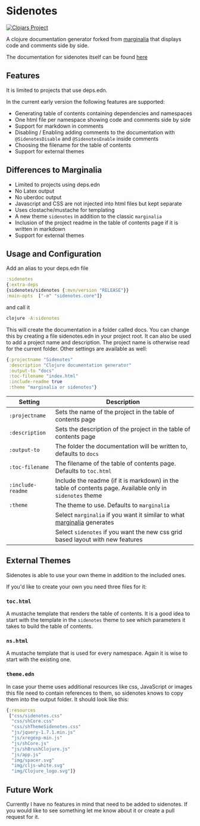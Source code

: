 # Sidenotes

[![Clojars Project](https://img.shields.io/clojars/v/sidenotes.svg)](https://clojars.org/sidenotes)

A clojure documentation generator forked from [marginalia](https://github.com/gdeer81/marginalia/) that displays
code and comments side by side.

The documentation for sidenotes itself can be found [here](https://captain-porcelain.github.io/sidenotes/index.html)

## Features

It is limited to projects that use deps.edn.

In the current early version the following features are supported:
- Generating table of contents containing dependencies and namespaces
- One html file per namespace showing code and comments side by side
- Support for markdown in comments
- Disabling / Enabling adding comments to the documentation with `@SidenotesDisable` and `@SidenotesEnable` inside comments
- Choosing the filename for the table of contents
- Support for external themes

## Differences to Marginalia

- Limited to projects using deps.edn
- No Latex output
- No uberdoc output
- Javascript and CSS are not injected into html files but kept separate
- Uses clostache/mustache for templating
- A new theme `sidenotes` in addition to the classic `marginalia`
- Inclusion of the project readme in the table of contents page if it is written in markdown
- Support for external themes

## Usage and Configuration

Add an alias to your deps.edn file

```clojure
:sidenotes
{:extra-deps
{sidenotes/sidenotes {:mvn/version "RELEASE"}}
:main-opts  ["-m" "sidenotes.core"]}
```

and call it

```bash
clojure -A:sidenotes

```

This will create the documentation in a folder called docs. You can change this by creating a file sidenotes.edn
in your project root. It can also be used to add a project name and description. The project name is otherwise
read for the current folder. Other settings are available as well:

```clojure
{:projectname "Sidenotes"
 :description "Clojure documentation generator"
 :output-to "docs"
 :toc-filename "index.html"
 :include-readme true
 :theme "marginalia or sidenotes"}
```

| Setting | Description |
| ------- | ----------- |
| `:projectname` | Sets the name of the project in the table of contents page |
| `:description` | Sets the description of the project in the table of contents page |
| `:output-to` | The folder the documentation will be written to, defaults to `docs` |
| `:toc-filename` | The filename of the table of contents page. Defaults to `toc.html` |
| `:include-readme` | Include the readme (if it is markdown) in the table of contents page. Available only in `sidenotes` theme |
| `:theme` | The theme to use. Defaults to `marginalia` |
|  | Select `marginalia` if you want it similar to what [marginalia](https://github.com/gdeer81/marginalia/) generates |
|  | Select `sidenotes` if you want the new css grid based layout with new features |

## External Themes

Sidenotes is able to use your own theme in addition to the included ones.

If you'd like to create your own you need three files for it:

### `toc.html`

A mustache template that renders the table of contents. It is a good idea to start with the template in the `sidenotes` theme to
see which parameters it takes to build the table of contents.

### `ns.html`

A mustache template that is used for every namespace. Again it is wise to start with the existing one.

### `theme.edn`

In case your theme uses additional resources like css, JavaScript or images this file need to contain references to them, so
sidenotes knows to copy them into the output folder. It should look like this:

```clojure
{:resources
 ["css/sidenotes.css"
  "css/shCore.css"
  "css/shThemeSidenotes.css"
  "js/jquery-1.7.1.min.js"
  "js/xregexp-min.js"
  "js/shCore.js"
  "js/shBrushClojure.js"
  "js/app.js"
  "img/spacer.svg"
  "img/cljs-white.svg"
  "img/Clojure_logo.svg"]}
```

## Future Work

Currently I have no features in mind that need to be added to sidenotes. If you would like to see
something let me know about it or create a pull request for it.
